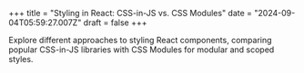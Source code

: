 +++
title = "Styling in React: CSS-in-JS vs. CSS Modules"
date = "2024-09-04T05:59:27.007Z"
draft = false
+++

  Explore different approaches to styling React components, comparing popular CSS-in-JS libraries with CSS Modules for modular and scoped styles.
        